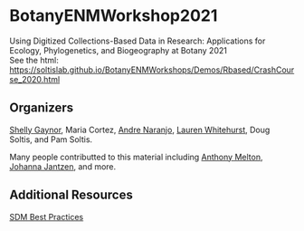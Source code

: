 # BotanyENMWorkshop2021
Using Digitized Collections-Based Data in Research: Applications for Ecology, Phylogenetics, and Biogeography at Botany 2021  
See the html:  https://soltislab.github.io/BotanyENMWorkshops/Demos/Rbased/CrashCourse_2020.html


## Organizers 
[Shelly Gaynor](https://github.com/mgaynor1), Maria Cortez, [Andre Naranjo](https://github.com/aanaranjo), [Lauren Whitehurst](https://github.com/laurenwhitehurst21), Doug Soltis, and Pam Soltis.     
     
Many people contributted to this material including [Anthony Melton](https://github.com/meltonae), [Johanna Jantzen](https://github.com/jjantzen), and more.  


## Additional Resources
[SDM Best Practices](https://github.com/plantarum/sdm-best-practices/wiki)
